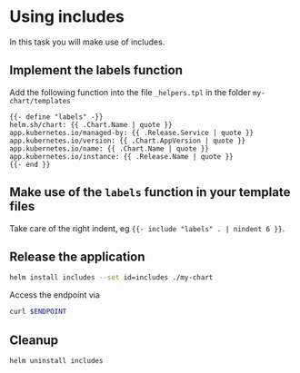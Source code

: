 # Using includes

In this task you will make use of includes.

## Implement the labels function

Add the following function into the file `_helpers.tpl` in the folder `my-chart/templates`

```tpl
{{- define "labels" -}}
helm.sh/chart: {{ .Chart.Name | quote }}
app.kubernetes.io/managed-by: {{ .Release.Service | quote }}
app.kubernetes.io/version: {{ .Chart.AppVersion | quote }}
app.kubernetes.io/name: {{ .Chart.Name | quote }}
app.kubernetes.io/instance: {{ .Release.Name | quote }}
{{- end }}
```

## Make use of the `labels` function in your template files

Take care of the right indent, eg `{{- include "labels" . | nindent 6 }}`.

## Release the application

```bash
helm install includes --set id=includes ./my-chart 
```

Access the endpoint via 
```bash
curl $ENDPOINT
```

## Cleanup

```bash
helm uninstall includes
```
